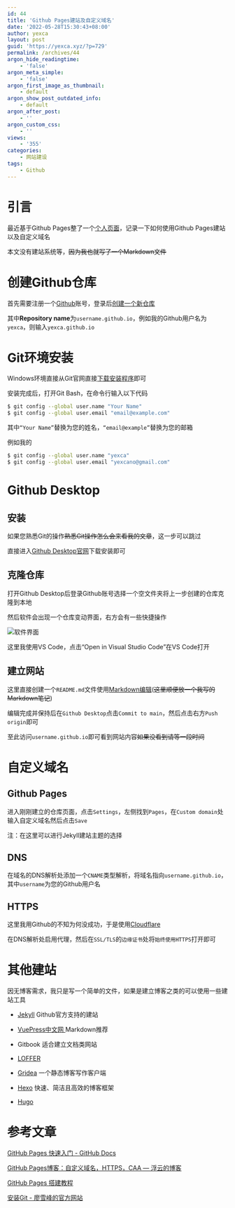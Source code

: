 ```yaml
---
id: 44
title: 'Github Pages建站及自定义域名'
date: '2022-05-28T15:30:43+08:00'
author: yexca
layout: post
guid: 'https://yexca.xyz/?p=729'
permalink: /archives/44
argon_hide_readingtime:
    - 'false'
argon_meta_simple:
    - 'false'
argon_first_image_as_thumbnail:
    - default
argon_show_post_outdated_info:
    - default
argon_after_post:
    - ''
argon_custom_css:
    - ''
views:
    - '355'
categories:
    - 网站建设
tags:
    - Github
---
```


# 引言

最近基于Github Pages整了一个[个人页面](https://git.yexca.xyz)，记录一下如何使用Github Pages建站以及自定义域名

本文没有建站系统等，~~因为我也就写了一个Markdown文件~~

# 创建Github仓库

首先需要注册一个[Github](https://github.com)账号，登录后[创建一个新仓库](https://github.com/new)

其中**Repository name**为`username.github.io`，例如我的Github用户名为`yexca`，则输入`yexca.github.io`

# Git环境安装

Windows环境直接从Git官网直接[下载安装程序](https://git-scm.com/downloads)即可

安装完成后，打开Git Bash，在命令行输入以下代码

```bash
$ git config --global user.name "Your Name"
$ git config --global user.email "email@example.com"
```

其中`“Your Name”`替换为您的姓名，`“email@example”`替换为您的邮箱

例如我的

```bash
$ git config --global user.name "yexca"
$ git config --global user.email "yexcano@gmail.com"
```

# Github Desktop

## 安装

如果您熟悉Git的操作~~熟悉Git操作怎么会来看我的文章~~，这一步可以跳过

直接进入[Github Desktop官网](Https://desktop.github.com)下载安装即可

## 克隆仓库

打开Github Desktop后登录Github账号选择一个空文件夹将上一步创建的仓库克隆到本地

然后软件会出现一个仓库变动界面，右方会有一些快捷操作

![软件界面](https://cdn.jsdelivr.net/gh/yexca/picx-images-hosting@master/2022/05-GithubPages建站/image.43qnbq0gw800.webp)

这里我使用VS Code，点击“Open in Visual Studio Code”在VS Code打开

## 建立网站

这里直接创建一个`README.md`文件使用[Markdown编辑](https://yexca.xyz/index.php/2022/05/28/markdown简易入门学习笔记/)(~~这里顺便放一个我写的Markdown笔记~~)

编辑完成并保持后在`Github Desktop`点击`Commit to main`，然后点击右方`Push origin`即可

至此访问`username.github.io`即可看到网站内容~~如果没看到请等一段时间~~

# 自定义域名

## Github Pages

进入刚刚建立的仓库页面，点击`Settings`，左侧找到`Pages`，在`Custom domain`处输入自定义域名然后点击`Save`

注：在这里可以进行Jekyll建站主题的选择

## DNS

在域名的DNS解析处添加一个`CNAME`类型解析，将域名指向`username.github.io`，其中`username`为您的Github用户名

## HTTPS

这里我用Github的不知为何没成功，于是使用[Cloudflare](https://cloudflare.com/zh-cn/)

在DNS解析处启用代理，然后在`SSL/TLS`的`边缘证书`处将`始终使用HTTPS`打开即可

# 其他建站

因无博客需求，我只是写一个简单的文件，如果是建立博客之类的可以使用一些建站工具

* [Jekyll](http://jekyllrb.com/) Github官方支持的建站
* [VuePress中文网 ](http://caibaojian.com/vuepress/) Markdown推荐

* Gitbook 适合建立文档类网站
* [LOFFER](https://fromendworld.github.io/LOFFER/)
* [Gridea](https://gridea.dev/) 一个静态博客写作客户端
* [Hexo](https://hexo.io/zh-cn/) 快速、简洁且高效的博客框架
* [Hugo](https://gohugo.io/)

# 参考文章

[GitHub Pages 快速入门 - GitHub Docs](https://docs.github.com/cn/pages/quickstart)

[GitHub Pages博客：自定义域名，HTTPS，CAA — 浮云的博客](https://last2win.com/2020/02/21/github-pages-https/)

[GitHub Pages 搭建教程](https://sspai.com/post/54608)

[安装Git - 廖雪峰的官方网站](https://www.liaoxuefeng.com/wiki/896043488029600/896067074338496)